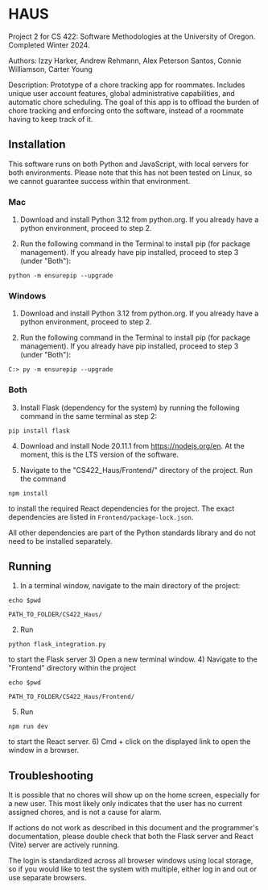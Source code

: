 # HAUS
Project 2 for CS 422: Software Methodologies at the University of Oregon. Completed Winter 2024.  

Authors: Izzy Harker, Andrew Rehmann, Alex Peterson Santos, Connie Williamson, Carter Young

Description: Prototype of a chore tracking app for roommates. Includes unique user account features, global administrative capabilities, and automatic chore scheduling. The goal of this app is to offload the burden of chore tracking and enforcing onto the software, instead of a roommate having to keep track of it.

## Installation
This software runs on both Python and JavaScript, with local servers for both environments. Please note that this has not been tested on Linux, so we cannot guarantee success within that environment.

### Mac
1. Download and install Python 3.12 from python.org. If you already have a python environment, proceed to step 2.

2. Run the following command in the Terminal to install pip (for package management). If you already have pip installed, proceed to step 3 (under "Both"):

```python -m ensurepip --upgrade```

### Windows
1. Download and install Python 3.12 from python.org. If you already have a python environment, proceed to step 2.

2. Run the following command in the Terminal to install pip (for package management). If you already have pip installed, proceed to step 3 (under "Both"):

```C:> py -m ensurepip --upgrade```

### Both
3. Install Flask (dependency for the system) by running the following command in the same terminal as step 2:

```pip install flask```

4. Download and install Node 20.11.1 from https://nodejs.org/en. At the moment, this is the LTS version of the software. 

5. Navigate to the "CS422_Haus/Frontend/" directory of the project. Run the command 

```npm install```

to install the required React dependencies for the project. The exact dependencies are listed in `Frontend/package-lock.json`. 

All other dependencies are part of the Python standards library and do not need to be installed separately. 

## Running
1) In a terminal window, navigate to the main directory of the project:

```echo $pwd```

```PATH_TO_FOLDER/CS422_Haus/```

2) Run 

```python flask_integration.py```

to start the Flask server
3) Open a new terminal window. 
4) Navigate to the "Frontend" directory within the project

```echo $pwd```

```PATH_TO_FOLDER/CS422_Haus/Frontend/```

5) Run 

```npm run dev``` 

to start the React server.
6) Cmd + click on the displayed link to open the window in a browser. 

## Troubleshooting
It is possible that no chores will show up on the home screen, especially for a new user. This most likely only indicates that the user has no current assigned chores, and is not a cause for alarm. 

If actions do not work as described in this document and the programmer's documentation, please double check that both the Flask server and React (Vite) server are actively running.

The login is standardized across all browser windows using local storage, so if you would like to test the system with multiple, either log in and out or use separate browsers. 

